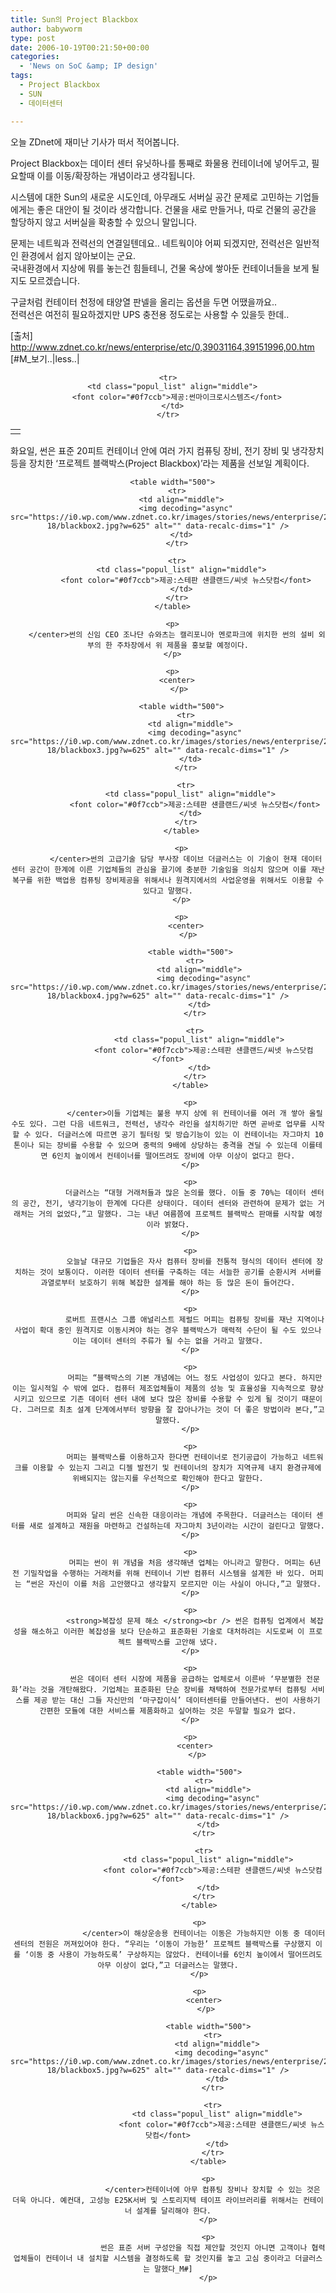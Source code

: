 ```yaml
---
title: Sun의 Project Blackbox
author: babyworm
type: post
date: 2006-10-19T00:21:50+00:00
categories:
  - 'News on SoC &amp; IP design'
tags:
  - Project Blackbox
  - SUN
  - 데이터센터

---
```

오늘 ZDnet에 재미난 기사가 떠서 적어봅니다. 

Project Blackbox는 데이터 센터 유닛하나를 통째로 화물용 컨테이너에 넣어두고, 필요할때 이를 이동/확장하는 개념이라고 생각됩니다. 

시스템에 대한 Sun의 새로운 시도인데, 아무래도 서버실 공간 문제로 고민하는 기업들에게는 좋은 대안이 될 것이라 생각합니다. 건물을 새로 만들거나, 따로 건물의 공간을 할당하지 않고 서버실을 확충할 수 있으니 말입니다. 

문제는 네트웍과 전력선의 연결일텐데요.. 네트웍이야 어찌 되겠지만, 전력선은 일반적인 환경에서 쉽지 않아보이는 군요.&nbsp;  
국내환경에서 지상에 뭐를 놓는건 힘들테니, 건물 옥상에 쌓아둔 컨테이너들을 보게 될지도 모르겠습니다. 

구글처럼 컨테이터 천정에 태양열 판넬을 올리는 옵션을 두면 어땠을까요..  
전력선은 여전히 필요하겠지만 UPS 충전용 정도로는 사용할 수 있을듯 한데.. 

[출처] <http://www.zdnet.co.kr/news/enterprise/etc/0,39031164,39151996,00.htm>  
[#M_보기..|less..|

<center>
  </p> 
  
  <table width="500">
    <tr>
      <td align="middle">
        <img decoding="async" src="https://i0.wp.com/www.zdnet.co.kr/images/stories/news/enterprise/2006/10/10-18/blackbox1.jpg?w=625" alt="" data-recalc-dims="1" />
      </td>
    </tr>
    
    <tr>
      <td class="popul_list" align="middle">
        <font color="#0f7ccb">제공:썬마이크로시스템즈</font>
      </td>
    </tr>
  </table>
  
  <p>
    </center>화요일, 썬은 표준 20피트 컨테이너 안에 여러 가지 컴퓨팅 장비, 전기 장비 및 냉각장치 등을 장치한 ‘프로젝트 블랙박스(Project Blackbox)’라는 제품을 선보일 계획이다.
  </p>
  
  <p>
    <center>
      </p> 
      
      <table width="500">
        <tr>
          <td align="middle">
            <img decoding="async" src="https://i0.wp.com/www.zdnet.co.kr/images/stories/news/enterprise/2006/10/10-18/blackbox2.jpg?w=625" alt="" data-recalc-dims="1" />
          </td>
        </tr>
        
        <tr>
          <td class="popul_list" align="middle">
            <font color="#0f7ccb">제공:스테판 섄클랜드/씨넷 뉴스닷컴</font>
          </td>
        </tr>
      </table>
      
      <p>
        </center>썬의 신임 CEO 조나단 슈와츠는 캘리포니아 멘로파크에 위치한 썬의 설비 외부의 한 주차장에서 위 제품을 홍보할 예정이다.
      </p>
      
      <p>
        <center>
          </p> 
          
          <table width="500">
            <tr>
              <td align="middle">
                <img decoding="async" src="https://i0.wp.com/www.zdnet.co.kr/images/stories/news/enterprise/2006/10/10-18/blackbox3.jpg?w=625" alt="" data-recalc-dims="1" />
              </td>
            </tr>
            
            <tr>
              <td class="popul_list" align="middle">
                <font color="#0f7ccb">제공:스테판 섄클랜드/씨넷 뉴스닷컴</font>
              </td>
            </tr>
          </table>
          
          <p>
            </center>썬의 고급기술 담당 부사장 데이브 더글러스는 이 기술이 현재 데이터 센터 공간이 한계에 이른 기업체들의 관심을 끌기에 충분한 기술임을 의심치 않으며 이를 재난복구를 위한 백업용 컴퓨팅 장비제공을 위해서나 원격지에서의 사업운영을 위해서도 이용할 수 있다고 말했다.
          </p>
          
          <p>
            <center>
              </p> 
              
              <table width="500">
                <tr>
                  <td align="middle">
                    <img decoding="async" src="https://i0.wp.com/www.zdnet.co.kr/images/stories/news/enterprise/2006/10/10-18/blackbox4.jpg?w=625" alt="" data-recalc-dims="1" />
                  </td>
                </tr>
                
                <tr>
                  <td class="popul_list" align="middle">
                    <font color="#0f7ccb">제공:스테판 섄클랜드/씨넷 뉴스닷컴</font>
                  </td>
                </tr>
              </table>
              
              <p>
                </center>이들 기업체는 불용 부지 상에 위 컨테이너를 여러 개 쌓아 올릴 수도 있다. 그런 다음 네트워크, 전력선, 냉각수 라인을 설치하기만 하면 곧바로 업무를 시작할 수 있다. 더글러스에 따르면 공기 필터링 및 방습기능이 있는 이 컨테이너는 자그마치 10톤이나 되는 장비를 수용할 수 있으며 중력의 9배에 상당하는 충격을 견딜 수 있는데 이를테면 6인치 높이에서 컨테이너를 떨어뜨려도 장비에 아무 이상이 없다고 한다.
              </p>
              
              <p>
                더글러스는 “대형 거래처들과 많은 논의를 했다. 이들 중 70%는 데이터 센터의 공간, 전기, 냉각기능이 한계에 다다른 상태이다. 데이터 센터와 관련하여 문제가 없는 거래처는 거의 없었다,”고 말했다. 그는 내년 여름쯤에 프로젝트 블랙박스 판매를 시작할 예정이라 밝혔다.
              </p>
              
              <p>
                오늘날 대규모 기업들은 자사 컴퓨터 장비를 전통적 형식의 데이터 센터에 장치하는 것이 보통이다. 이러한 데이터 센터를 구축하는 데는 서늘한 공기를 순환시켜 서버를 과열로부터 보호하기 위해 복잡한 설계를 해야 하는 등 많은 돈이 들어간다.
              </p>
              
              <p>
                로버트 프랜시스 그룹 애널리스트 제럴드 머피는 컴퓨팅 장비를 재난 지역이나 사업이 확대 중인 원격지로 이동시켜야 하는 경우 블랙박스가 매력적 수단이 될 수도 있으나 이는 데이터 센터의 주류가 될 수는 없을 거라고 말했다.
              </p>
              
              <p>
                머피는 “블랙박스의 기본 개념에는 어느 정도 사업성이 있다고 본다. 하지만 이는 일시적일 수 밖에 없다. 컴퓨터 제조업체들이 제품의 성능 및 효율성을 지속적으로 향상시키고 있으므로 기존 데이터 센터 내에 보다 많은 장비를 수용할 수 있게 될 것이기 때문이다. 그러므로 최초 설계 단계에서부터 방향을 잘 잡아나가는 것이 더 좋은 방법이라 본다,”고 말했다.
              </p>
              
              <p>
                머피는 블랙박스를 이용하고자 한다면 컨테이너로 전기공급이 가능하고 네트워크를 이용할 수 있는지 그리고 디젤 발전기 및 컨테이너의 장치가 지역규제 내지 환경규제에 위배되지는 않는지를 우선적으로 확인해야 한다고 말한다.
              </p>
              
              <p>
                머피와 달리 썬은 신속한 대응이라는 개념에 주목한다. 더글러스는 데이터 센터를 새로 설계하고 재원을 마련하고 건설하는데 자그마치 3년이라는 시간이 걸린다고 말했다.
              </p>
              
              <p>
                머피는 썬이 위 개념을 처음 생각해낸 업체는 아니라고 말한다. 머피는 6년 전 기밀작업을 수행하는 거래처를 위해 컨테이너 기반 컴퓨터 시스템을 설계한 바 있다. 머피는 “썬은 자신이 이를 처음 고안했다고 생각할지 모르지만 이는 사실이 아니다,”고 말했다.
              </p>
              
              <p>
                <strong>복잡성 문제 해소 </strong><br /> 썬은 컴퓨팅 업계에서 복잡성을 해소하고 이러한 복잡성을 보다 단순하고 표준화된 기술로 대처하려는 시도로써 이 프로젝트 블랙박스를 고안해 냈다.
              </p>
              
              <p>
                썬은 데이터 센터 시장에 제품을 공급하는 업체로서 이른바 ‘무분별한 전문화’라는 것을 개탄해왔다. 기업체는 표준화된 단순 장비를 채택하여 전문가로부터 컴퓨팅 서비스를 제공 받는 대신 그들 자신만의 ‘마구잡이식’ 데이터센터를 만들어낸다. 썬이 사용하기 간편한 모듈에 대한 서비스를 제품화하고 싶어하는 것은 두말할 필요가 없다.
              </p>
              
              <p>
                <center>
                  </p> 
                  
                  <table width="500">
                    <tr>
                      <td align="middle">
                        <img decoding="async" src="https://i0.wp.com/www.zdnet.co.kr/images/stories/news/enterprise/2006/10/10-18/blackbox6.jpg?w=625" alt="" data-recalc-dims="1" />
                      </td>
                    </tr>
                    
                    <tr>
                      <td class="popul_list" align="middle">
                        <font color="#0f7ccb">제공:스테판 섄클랜드/씨넷 뉴스닷컴</font>
                      </td>
                    </tr>
                  </table>
                  
                  <p>
                    </center>이 해상운송용 컨테이너는 이동은 가능하지만 이동 중 데이터 센터의 전원은 꺼져있어야 한다. “우리는 ‘이동이 가능한’ 프로젝트 블랙박스를 구상했지 이를 ‘이동 중 사용이 가능하도록’ 구상하지는 않았다. 컨테이너를 6인치 높이에서 떨어뜨려도 아무 이상이 없다,”고 더글러스는 말했다.
                  </p>
                  
                  <p>
                    <center>
                      </p> 
                      
                      <table width="500">
                        <tr>
                          <td align="middle">
                            <img decoding="async" src="https://i0.wp.com/www.zdnet.co.kr/images/stories/news/enterprise/2006/10/10-18/blackbox5.jpg?w=625" alt="" data-recalc-dims="1" />
                          </td>
                        </tr>
                        
                        <tr>
                          <td class="popul_list" align="middle">
                            <font color="#0f7ccb">제공:스테판 섄클랜드/씨넷 뉴스닷컴</font>
                          </td>
                        </tr>
                      </table>
                      
                      <p>
                        </center>컨테이너에 아무 컴퓨팅 장비나 장치할 수 있는 것은 더욱 아니다. 예컨대, 고성능 E25K서버 및 스토리지텍 테이프 라이브러리를 위해서는 컨테이너 설계를 달리해야 한다.
                      </p>
                      
                      <p>
                        썬은 표준 서버 구성안을 직접 제안할 것인지 아니면 고객이나 협력업체들이 컨테이너 내 설치할 시스템을 결정하도록 할 것인지를 놓고 고심 중이라고 더글러스는 말했다_M#]
                      </p>
